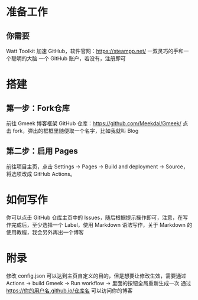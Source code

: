 # 准备工作
## 你需要
Watt Toolkit 加速 GitHub，软件官网：https://steampp.net/
一双灵巧的手和一个聪明的大脑
一个 GitHub 账户，若没有，注册即可
# 搭建
## 第一步：Fork仓库
前往 Gmeek 博客框架 GitHub 仓库：https://github.com/Meekdai/Gmeek/
点击 fork，弹出的框框里随便取一个名字，比如我就叫 Blog
## 第二步：启用 Pages
前往项目主页，点击 Settings -> Pages -> Build and deployment -> Source，将选项改成 GitHub Actions。
# 如何写作
你可以点击 GitHub 仓库主页中的 Issues，随后根据提示操作即可，注意，在写作完成后，至少选择一个 Label，使用 Markdown 语法写作，关于 Markdown 的使用教程，我会另外再出一个博客
# 附录
修改 config.json 可以达到主页自定义的目的，但是想要让修改生效，需要通过Actions -> build Gmeek -> Run workflow -> 里面的按钮全局重新生成一次
通过 https://你的用户名.github.io/仓库名 可以访问你的博客